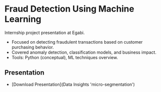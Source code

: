 # Fraud Detection Using Machine Learning
Internship project presentation at Egabi.

- Focused on detecting fraudulent transactions based on customer purchasing behavior.
- Covered anomaly detection, classification models, and business impact.
- Tools: Python (conceptual), ML techniques overview.

## Presentation
- [Download Presentation](Data Insights 'micro-segmentation')
